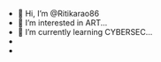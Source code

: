 - 👋 Hi, I’m @Ritikarao86
- 👀 I’m interested in ART...
- 🌱 I’m currently learning CYBERSEC...
- 
- 

<!---
Ritikarao86/Ritikarao86 is a ✨ special ✨ repository because its `README.md` (this file) appears on your GitHub profile.
You can click the Preview link to take a look at your changes.
--->
